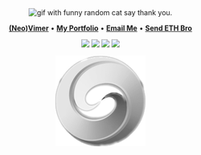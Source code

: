 <div align="center">
  <img height="150" src="https://gitlab.com/miguelbogota/miguelbogota/-/raw/master/cat.gif" alt="gif with funny random cat say thank you." />
</div>

<p align="center">
  <b><a href="https://github.com/neovim/neovim">(Neo)Vimer</a></b>
  •
  <b><a href="https://github.io/shawnwanderson/portfolio">My Portfolio</a></b>
  •
  <b><a href="mailto:shawnltf@pm.me"> Email Me</a></b>
  •
  <b><a href="0x5a2e9B1Fc10f2BFfD8782b8089A16847F3F6ce0B">Send ETH Bro</a></b>
</p>

<p align="center">
  <img src="https://img.shields.io/badge/python-306998.svg?&style=for-the-badge&logo=python&logoColor=white" />
  <img src="https://img.shields.io/badge/rust-%23000000.svg?&style=for-the-badge&logo=rust&logoColor=white"/>
  <img src="https://img.shields.io/badge/typescript%20-%23007ACC.svg?&style=for-the-badge&logo=typescript&logoColor=white"/>
  <img src="https://img.shields.io/badge/neovim-%2357A143.svg?&style=for-the-badge&logo=neovim&logoColor=white"/>
</p>

<p align="center">
  <a href="https://longtailfinancial.com" >
    <img src="ltf-gray-transparent-180x180.png"/>
  </a>
</p>
